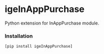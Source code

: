 # igeInAppPurchase

Python extension for InAppPurchase module.

### Installation
	[pip install igeInAppPurchase]


